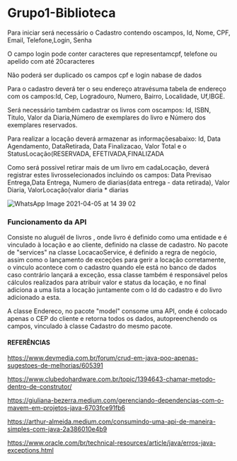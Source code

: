 # Grupo1-Biblioteca

Para iniciar será necessário o Cadastro contendo oscampos, Id, Nome, CPF, Email, Telefone,Login, Senha

O campo login pode conter caracteres que representamcpf, telefone ou apelido com até 20caracteres

Não poderá ser duplicado os campos cpf e login nabase de dados

Para o cadastro deverá ter o seu endereço atravésuma tabela de endereço com os campos:Id, Cep, Logradouro, Numero, Bairro, Localidade, Uf,IBGE.

Será necessário também cadastrar os livros com oscampos: Id, ISBN, Titulo, Valor da Diaria,Número de exemplares do livro e Número dos exemplares reservados.

Para realizar a locação deverá armazenar as informaçõesabaixo: Id, Data Agendamento, DataRetirada, Data Finalizacao,  Valor Total e o StatusLocação(RESERVADA, EFETIVADA,FINALIZADA

Como será possivel retirar mais de um livro em cadaLocação, deverá registrar estes livrosselecionados incluindo os campos: Data Previsao Entrega,Data Entrega, Numero de diarias(data entrega - data retirada), Valor Diaria, ValorLocação(valor diaria * diarias





![WhatsApp Image 2021-04-05 at 14 39 02](https://user-images.githubusercontent.com/77279633/113605254-c8f9d900-961c-11eb-9d56-18dcf3d130c8.jpeg)


### Funcionamento da API

Consiste no aluguél de livros , onde livro é definido como uma entidade e é vinculado à locação e ao cliente, definido na classe de cadastro.
No pacote de "services" na classe LocacaoService, é definido a regra de negócio, assim como o lançamento de exceções para gerir a locação corretamente, o vinculo acontece com
o cadastro quando ele está no banco de dados caso contrário lançará a exceção, essa classe também é responsável pelos cálculos realizados para atribuir valor e status da locação,
e no final adiciona a uma lista a locação juntamente com o Id do cadastro e do livro adicionado a esta.

A classe Endereco, no pacote "model" consome uma API, onde é colocado apenas o CEP do cliente e retorna todos os dados, autopreenchendo os campos, vinculado à classe Cadastro do mesmo pacote.

#### REFERÊNCIAS

https://www.devmedia.com.br/forum/crud-em-java-poo-apenas-sugestoes-de-melhorias/605391

https://www.clubedohardware.com.br/topic/1394643-chamar-metodo-dentro-de-construtor/

https://giuliana-bezerra.medium.com/gerenciando-dependencias-com-o-mavem-em-projetos-java-6703fce91fb6

https://arthur-almeida.medium.com/consumindo-uma-api-de-maneira-simples-com-java-2a386010e4b9

https://www.oracle.com/br/technical-resources/article/java/erros-java-exceptions.html

